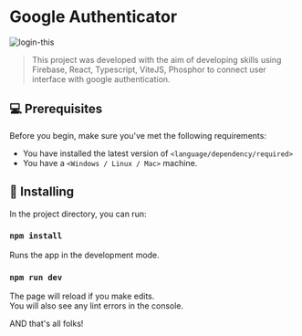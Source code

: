 # Google Authenticator


![login-this](https://user-images.githubusercontent.com/122879681/220645345-a3ff9ec7-7eae-42e2-8d9f-fa81ba787b44.png)


> This project was developed with the aim of developing skills using Firebase, React, Typescript, ViteJS, Phosphor to connect user interface with google authentication.
 



## 💻 Prerequisites

Before you begin, make sure you've met the following requirements:
* You have installed the latest version of `<language/dependency/required>`
* You have a `<Windows / Linux / Mac>` machine.


## 🚀 Installing 

In the project directory, you can run:

### `npm install`

Runs the app in the development mode.<br />

### `npm run dev`

The page will reload if you make edits.<br />
You will also see any lint errors in the console.

AND that's all folks!




